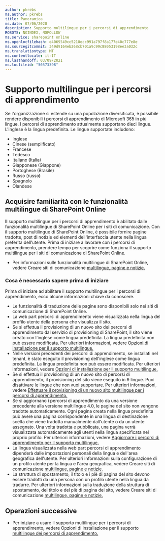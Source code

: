 ```yaml
---
author: pkrebs
ms.author: pkrebs
title: Panoramica
ms.date: 07/06/2020
description: Supporto multilingue per i percorsi di apprendimento
ROBOTS: NOINDEX, NOFOLLOW
ms.service: sharepoint online
ms.openlocfilehash: e4069549cc5218ecc991a797f8a177e40c777e8e
ms.sourcegitcommit: 349d9164eb268cb701a9c99c88053198ee3a032c
ms.translationtype: MT
ms.contentlocale: it-IT
ms.lasthandoff: 03/09/2021
ms.locfileid: "50573398"
---
```

# <a name="multilingual-support-for-learning-pathways"></a>Supporto multilingue per i percorsi di apprendimento

Se l'organizzazione si estende su una popolazione diversificata, è possibile rendere disponibili i percorsi di apprendimento di Microsoft 365 in più lingue. I percorsi di apprendimento attualmente supportano dieci lingue. L'inglese è la lingua predefinita. Le lingue supportate includono:   

- Inglese    
- Cinese (semplificato)
- Francese
- Tedesco
- Italiano (Italia)
- Giapponese (Giappone)
- Portoghese (Brasile)
- Russo (russo)
- Spagnolo
- Olandese

## <a name="get-familiar-with-the-sharepoint-online-multilingual-features"></a>Acquisire familiarità con le funzionalità multilingue di SharePoint Online
Il supporto multilingue per i percorsi di apprendimento è abilitato dalle funzionalità multilingue di SharePoint Online per i siti di comunicazione.
Con il supporto multilingue di SharePoint Online, è possibile fornire pagine tradotte, post di notizie ed elementi dell'interfaccia utente nella lingua preferita dell'utente. Prima di iniziare a lavorare con i percorsi di apprendimento, prendere tempo per scoprire come funziona il supporto multilingue per i siti di comunicazione di SharePoint Online. 
- Per informazioni sulle funzionalità multilingue di SharePoint Online, vedere Creare siti di comunicazione [multilingue, pagine e notizie.](https://support.office.com/article/2bb7d610-5453-41c6-a0e8-6f40b3ed750c) 

### <a name="what-you-should-know-before-getting-started"></a>Cosa è necessario sapere prima di iniziare 
Prima di iniziare ad abilitare il supporto multilingue per i percorsi di apprendimento, ecco alcune informazioni chiave da conoscere. 

- Le funzionalità di traduzione delle pagine sono disponibili solo nei siti di comunicazione di SharePoint Online.
- La web part percorsi di apprendimento viene visualizzata nella lingua del profilo utente della persona che visualizza il sito.   
- Se si effettua il provisioning di un nuovo sito dei percorsi di apprendimento dal servizio di provisioning di SharePoint, il sito viene creato con l'inglese come lingua predefinita. La lingua predefinita non può essere modificata. Per ulteriori informazioni, vedere [Opzioni di installazione per il supporto multilingue.](https://docs.microsoft.com/office365/customlearning/custom_setupoptions_ml)
- Nelle versioni precedenti dei percorsi di apprendimento, se installati nel tenant, è stato eseguito il provisioning dell'inglese come lingua predefinita. La lingua predefinita non può essere modificata. Per ulteriori informazioni, vedere [Opzioni di installazione per il supporto multilingue.](https://docs.microsoft.com/office365/customlearning/custom_setupoptions_ml)
- Se si effettua il provisioning di un nuovo sito di percorsi di apprendimento, il provisioning del sito viene eseguito in 9 lingue. Puoi disattivare le lingue che non vuoi supportare. Per ulteriori informazioni, vedere [Effettuare il provisioning di un nuovo sito multilingue per i percorsi di apprendimento.](https://docs.microsoft.com/office365/customlearning/custom_provision_ml)  
- Se si aggiornano i percorsi di apprendimento da una versione precedente alla versione multilingue 4.0, le pagine del sito non vengono tradotte automaticamente. Ogni pagina creata nella lingua predefinita può avere una pagina corrispondente in una lingua di destinazione scelta che viene tradotta manualmente dall'utente o da un utente assegnato. Una volta tradotta e pubblicata, una pagina verrà visualizzata automaticamente agli utenti nella lingua specificata nel proprio profilo. Per ulteriori informazioni, vedere [Aggiornare i percorsi di apprendimento per il supporto multilingue.](https://docs.microsoft.com/office365/customlearning/custom_update_ml) 
- La lingua visualizzata nella web part percorsi di apprendimento dipenderà dalle impostazioni personali della lingua e dell'area geografica dell'utente. Per ulteriori informazioni sulla configurazione di un profilo utente per la lingua e l'area geografica, vedere Creare siti di comunicazione [multilingue, pagine e notizie.](https://support.office.com/article/2bb7d610-5453-41c6-a0e8-6f40b3ed750c) 
- La struttura di spostamento, il titolo e i piè di pagina del sito devono essere tradotti da una persona con un profilo utente nella lingua da tradurre. Per ulteriori informazioni sulla traduzione della struttura di spostamento, del titolo e del piè di pagina del sito, vedere Creare siti di comunicazione [multilingue, pagine e notizie.](https://support.office.com/article/2bb7d610-5453-41c6-a0e8-6f40b3ed750c)

## <a name="next-steps"></a>Operazioni successive
- Per iniziare a usare il supporto multilingue per i percorsi di apprendimento, vedere Opzioni di installazione per il supporto [multilingue dei percorsi di apprendimento.](https://docs.microsoft.com/office365/customlearning/custom_setupoptions_ml)